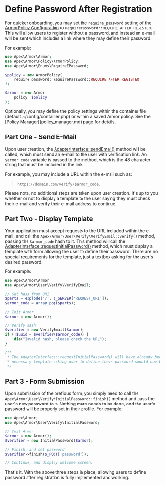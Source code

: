 
# Define Password After Registration

For quicker onboarding, you may set the `require_password` setting of the [ArmorPolicy Configuration](armorpolicy.md) to `RequirePassword::REQUIRE_AFTER_REGISTER`.  This will allow users to register without a password, and instead an e-mail will be sent which includes a link where they may define their password.

For example:

~~~php
use Apex\Armor\Armor;
use Apex\Armor\Policy\ArmorPolicy;
use Apex\Armor\Enums\RequireEPassword;

$policy = new ArmorPolicy(
    require_password: RequirePassword::REQUIRE_AFTER_REGISTER
);

$armor = new Armor 
    policy: $policy
);
~~~

Optionally, you may define the policy settings within the container file (default ~/config/container.php) or within a saved Armor policy.  See the [Policy Manager[(policy_manager.md) page for details.


## Part One - Send E-Mail

Upon user creation, the [AdapterInterface::sendEmail()](adapter.md) method will be called, which must send an e-mail to the user with verification link.  An `$armor_code` variable is passed to the method, which is the 48 character string that must be included in the link.

For example, you may include a URL within the e-mail such as:  

> `https://domain.com/verify/$armor_code`.

Please note, no additional steps are taken upon user creation.  It's up to you whether or not to display a template to the user saying they must check their e-mail and verify their e-mail address to continue.


## Part Two - Display Template

Your application must accept requests to the URL included within the e-mail, and call the `Apex\Armor\User\Verify\VerifyEmail::verify()` method, passing the `$armor_code` hash to it.  This method will call the [AdapterInterface::requestInitialPassword()](./adapter/requestInitialPassword.md) method, which must display a template with form allowing the user to define their password.  There are no special requirements for the template, just a textbox asking for the user's desired password.

For example:

~~~php
use Apex\Armor\Armor
use Apex\Armor\User\Verify\VerifyEmail;

// Get hash from URI
$parts = explode('/', $_SERVER['REQUEST_URI']);
$armor_code = array_pop($parts);

// Init Armor
$armor = new Armor();

// Verify hash
$verifier = new VerifyEmail($armor);
if (!$uuid = $verifier($armor_code)) { 
    die("Invalid hash, please check the URL");
}

/**
 * The AdapterInterface::requestInitialPassword() will have already been called at this point, and the 
 * necessary template asking user to define their password should now be displayed.
 */
~~~


## Part 3 - Form Submission

Upon submission of the prefious form, you simply need to call the `Apex\Armor\User\Verify\InitialPassword::finish()` method and pass the user's new password to it.  Nothing more needs to be done, and the user's password will be properly set in their profile.  For example:

~~~php
use Apex\Armor;
use Apex\Armor\User\Verify\InitialPassword;

// Init Armor
$armor = new Armor();
$verifier = new InitialPassword($armor);

// Finish, and set password
$verifier->finish($_POST['password']);

// Continue, and display welcome screen.
~~~

That's it.  With the above three steps in place, allowing users to define password after registration is fully implemented and working.


